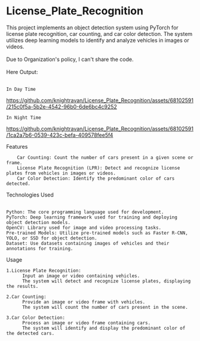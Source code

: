 # License_Plate_Recognition
This project implements an object detection system using PyTorch for license plate recognition, car counting, and car color detection. The system utilizes deep learning models to identify and analyze vehicles in images or videos.<br><br>
Due to Organization's policy, I can't share the code.<br><br>
Here Output:<br><br>

    In Day Time
  https://github.com/knightravan/License_Plate_Recognition/assets/68102591/215c0f5a-5b2e-4542-96b0-6de6bc4c9252

    In Night Time
  https://github.com/knightravan/License_Plate_Recognition/assets/68102591/1ca2a7b6-0539-423c-befa-409578fee5f4




Features

        Car Counting: Count the number of cars present in a given scene or frame.
        License Plate Recognition (LPR): Detect and recognize license plates from vehicles in images or videos.
        Car Color Detection: Identify the predominant color of cars detected.

Technologies Used<br><br>

    Python: The core programming language used for development.
    PyTorch: Deep learning framework used for training and deploying object detection models.
    OpenCV: Library used for image and video processing tasks.
    Pre-trained Models: Utilize pre-trained models such as Faster R-CNN, YOLO, or SSD for object detection.
    Dataset: Use datasets containing images of vehicles and their annotations for training.

Usage<br>

    1.License Plate Recognition:
          Input an image or video containing vehicles.
          The system will detect and recognize license plates, displaying the results.
          
    2.Car Counting:
          Provide an image or video frame with vehicles.
          The system will count the number of cars present in the scene.
          
    3.Car Color Detection:
          Process an image or video frame containing cars.
          The system will identify and display the predominant color of the detected cars.
